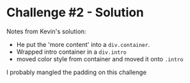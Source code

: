 # Challenge #2 - Solution
Notes from Kevin's solution:
* He put the 'more content' into a `div.container`.
* Wrapped intro container in a `div.intro`
* moved color style from container and moved it onto `.intro`

I probably mangled the padding on this challenge